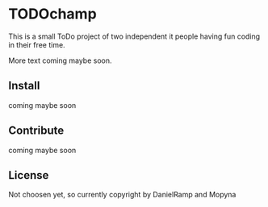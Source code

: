 # TODOchamp
This is a small ToDo project of two independent it people having fun coding in their free time.

More text coming maybe soon.

## Install
coming maybe soon

## Contribute
coming maybe soon

## License
Not choosen yet, so currently copyright by DanielRamp and Mopyna